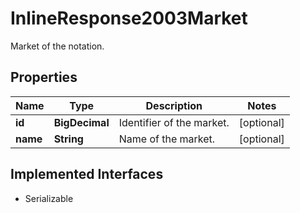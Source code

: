 

# InlineResponse2003Market

Market of the notation.

## Properties

Name | Type | Description | Notes
------------ | ------------- | ------------- | -------------
**id** | **BigDecimal** | Identifier of the market. |  [optional]
**name** | **String** | Name of the market. |  [optional]


## Implemented Interfaces

* Serializable


